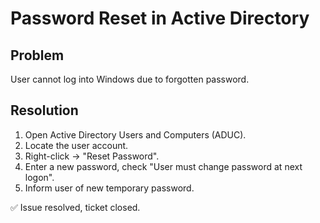 # Password Reset in Active Directory

## Problem
User cannot log into Windows due to forgotten password.

## Resolution
1. Open Active Directory Users and Computers (ADUC).
2. Locate the user account.
3. Right-click → "Reset Password".
4. Enter a new password, check "User must change password at next logon".
5. Inform user of new temporary password.

✅ Issue resolved, ticket closed.
